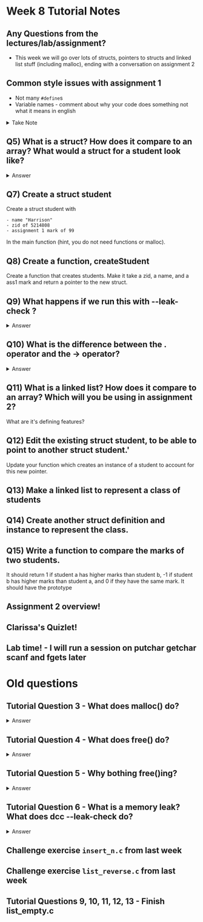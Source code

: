 # Week 8 Tutorial Notes

## Any Questions from the lectures/lab/assignment?

* This week we will go over lots of structs, pointers to structs and linked list stuff (including malloc), ending with a conversation on assignment 2

## Common style issues with assignment 1

* Not many `#define`s
* Variable names - comment about why your code does something not what it means in english
<details>
<summary>Take Note</summary>

![Image](/images/image.jpg)

</details>

## Q5) What is a struct? How does it compare to an array? What would a struct for a student look like?

<details>
<summary>Answer</summary>

|    | Arrays | Structs |
|---:|:------:|:--------|
| Create | `int array[SIZE];`     | `struct student harrison;` |
| Set    | `array[6] = 10;`       | `harrison.ass1 = 100;`      |
| Get    | `int val = array[6];`  | `int score = harrison.ass1;` |

We also need to 'prototype' our structs

```c
    struct student {
        char name[MAX];
        int zid;
        int ass1;
    };
```

</details>

## Q7) Create a struct student

Create a struct student with
    
    - name "Harrison"
    - zid of 5214808
    - assignment 1 mark of 99

In the main function (hint, you do not need functions or malloc).

## Q8) Create a function, createStudent

Create a function that creates students. Make it take a zid, a name, and a ass1 mark and return a pointer to the new struct.

## Q9) What happens if we run this with --leak-check ?

<details>
<summary>Answer</summary>

It will determine if there are unfree'd memory. For every malloc there must be an equal and opposite free. Never use a pointer after it has been freed. - possible security flaw.

</details>

## Q10) What is the difference between the . operator and the -> operator?

<details>
<summary>Answer</summary>

The . is used to access the fields in a struct (struct student).

The -> is used to access the fields when we have a pointer to a struct (struct student *).
It is also just shorthand for (*variable). . 

</details>

## Q11) What is a linked list? How does it compare to an array? Which will you be using in assignment 2?

What are it's defining features? 

## Q12) Edit the existing struct student, to be able to point to another struct student.'

Update your function which creates an instance of a student to account for this new pointer.

## Q13) Make a linked list to represent a class of students

## Q14) Create another struct definition and instance to represent the class.

## Q15) Write a function to compare the marks of two students. 

It should return 1 if student a has higher marks than student b, -1 if student b has higher marks than student a, and 0 if they have the same mark. It should have the prototype

## Assignment 2 overview!

## Clarissa's Quizlet!

## Lab time! - I will run a session on putchar getchar scanf and fgets later

# Old questions



## Tutorial Question 3 - What does malloc() do?

<details>
<summary>Answer</summary>

If we answer this with a diagram, we can show that the memory allocated using malloc is outside the memory for any function, so it lasts beyond the functions themselves.
Malloc() will always return a pointer that will give us the address of this memory. This means we will have a pointer to a variable that won't be cleaned up automatically and we can pass that around between functions etc.

The input to malloc() will be the number of bytes needed to store the variable. We will nearly always use sizeof() to find out this value.

The code below can be useful, but there's not much there. It's more useful to think about what "allocating memory" means. It's basically the idea that we're creating a new variable, except it's only accessible by a pointer and it lasts after the function that created it has returned.

```c
    // a generic linked list node (we could use any struct we want here)
    struct node {
        int data;
        struct node * next;
    };

    struct node *makeNode(int inputData) {
        struct node *n;
        n = malloc(sizeof (struct node));
        return n;
    }
```

</details>

## Tutorial Question 4 - What does free() do?

<details>
<summary>Answer</summary>

Free will return allocated memory to the computer. This means it will follow the pointer (which it is given as input) to a memory location and free as much memory as the pointer has allocated to it, using the pointer's type to decide exactly how much memory that is.

It is not the same as removing it from the linked list!! (As you will see in this lab)

</details>

## Tutorial Question 5 - Why bothing free()ing?

<details>
<summary>Answer</summary>

A use after free error occurs when memory which has deallocated with free is subsequently used. Here is a very simple example:

```c
    free(p);
    printf("%d\n", p->data);
```

Students often incorrectly believe that it is must be safe to access p->data because nothing can have changed.
Commonly free will change the contents of the memory it is given (back) to record its internal housekeeping information.

More generally in a threaded program a malloc could be called in another thread between the free and the printf.

In more complex programs its common mistake for programmers to free some memory, for example holding a struct, but forget that it is still being used elsewhere in their code (probably via different pointer).

As their code keeps executing if malloc is called again to store another struct it is likely to be allocated the recently freed memory.

This means what are meant to be two structs containing different values are now occupying the one piece of memory.

This has disastrous results as assignments to one struct change the other.

Not only is this is very difficult to debug, but malicious users exploit these error (in extremely convoluted ways) to bypass security.

So essentially:

1. you malloc some memory
2. you free that memory
3. you forget you've freed it, and try to use it again e.g. dereference fields in a struct
4. somewhere between steps 2 and 3, I malloced memory which ended up in the same memory as yours was
5. I put whatever I want in that memory; when you try to use it, you get whatever I've put there

(this might not sound so bad in the scope of COMP1511 code, but it's very dangerous when it comes to things like function pointers, wherein UAF means you can have arbitrary code execution. yay security.)

</details>

## Tutorial Question 6 - What is a memory leak? What does dcc --leak-check do?

<details>
<summary>Answer</summary>

A memory leak is when a program doesn't free memory allocated with malloc.

This is (generally) not important in the programs we write in COMP1511 because they run only for short periods of time and allocate small amounts of memory.

But if, for example, a web browser allocates memory (calls malloc) every time a user visits a page but doesn't free the memory (call free) when they leave the page, the web browser's memory use will steadily grow, eventually causing performance problems and then if it exhausts available memory, termination.

So we want you to practice free-ing memory in lab exercises.

dcc --leak-check warns you when you haven't freed your memory. It uses an underlying tool named valgrind. It translates valgrind output into something hopefully a COMP1511 student can understand.

Note, the operating system reclaims all memory when a program exits.

</details>

## Challenge exercise `insert_n.c` from last week

## Challenge exercise `list_reverse.c` from last week

## Tutorial Questions 9, 10, 11, 12, 13 - Finish list_empty.c


